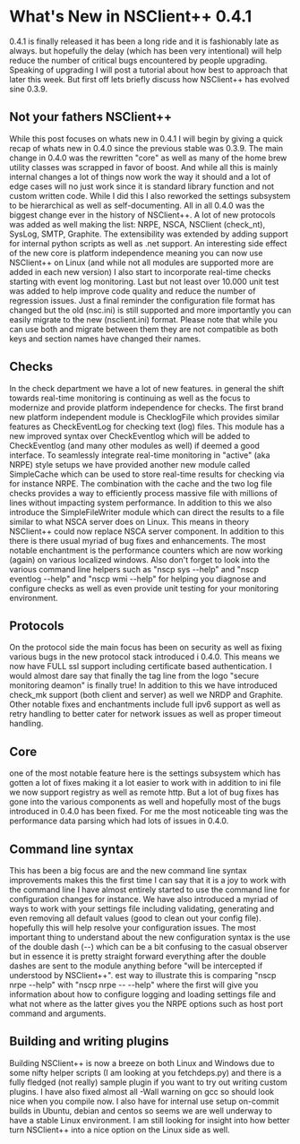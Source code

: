 # What's New in NSClient++ 0.4.1 #

0.4.1 is finally released it has been a long ride and it is fashionably late as always. but hopefully the delay (which has been very intentional) will help reduce the number of critical bugs encountered by people upgrading. Speaking of upgrading I will post a tutorial about how best to approach that later this week. But first off lets briefly discuss how NSClient++ has evolved sine 0.3.9.

## Not your fathers NSClient++ ##

While this post focuses on whats new in 0.4.1 I will begin by giving a quick recap of whats new in 0.4.0 since the previous stable was 0.3.9.
The main change in 0.4.0 was the rewritten "core" as well as many of the home brew utility classes was scrapped in favor of boost. And while all this is mainly internal changes a lot of things now work the way it should and a lot of edge cases will no just work since it is standard library function and not custom written code.
While I did this I also reworked the settings subsystem to be hierarchical as well as self-documenting. All in all 0.4.0 was the biggest change ever in the history of NSClient++.
A lot of new protocols was added as well making the list: NRPE, NSCA, NSClient (check_nt), SysLog, SMTP, Graphite. The extensibility was extended by adding support for internal python scripts as well as .net support.
An interesting side effect of the new core is platform independence meaning you can now use NSClient++ on Linux (and while not all modules are supported more are added in each new version) I also start to incorporate real-time checks starting with event log monitoring.
Last but not least over 10.000 unit test was added to help improve code quality and reduce the number of regression issues.
Just a final reminder the configuration file format has changed but the old (nsc.ini) is still supported and more importantly you can easily migrate to the new (nsclient.ini) format. Please note that while you can use both and migrate between them they are not compatible as both keys and section names have changed their names.
   

## Checks ##

In the check department we have a lot of new features. in general the shift towards real-time monitoring is continuing as well as the focus to modernize and provide platform independence for checks. The first brand new platform independent module is ChecklogFile which provides similar features as CheckEventLog for checking text (log) files. This module has a new improved syntax over CheckEventlog which will be added to CheckEventlog (and many other modules as well) if deemed a good interface.
To seamlessly integrate real-time monitoring in "active" (aka NRPE) style setups we have provided another  new module called SimpleCache which can be used to store real-time results for checking via for instance NRPE.
The combination with the cache and the two log file checks provides a way to efficiently process massive file with millions of lines without impacting system performance.
In addition to this we also introduce the SimpleFileWriter module which can direct the results to a file similar to what NSCA server does on Linux. This means in theory NSClient++ could now replace NSCA server component.
In addition to this there is there usual myriad of bug fixes and enhancements.
The most notable enchantment is the performance counters which are now working (again) on various localized windows.
Also don't forget to look into the various command line helpers such as "nscp sys --help" and "nscp eventlog --help" and "nscp wmi --help" for helping you diagnose and configure checks as well as even provide unit testing for your monitoring environment.

## Protocols ##

On the protocol side the main focus has been on security as well as fixing various bugs in the new protocol stack introduced i 0.4.0.
This means we now have FULL ssl support including certificate based authentication. I would almost dare say that finally the tag line from the logo "secure monitoring deamon" is finally true!
In addition to this we have introduced check_mk support (both client and server) as well we NRDP and Graphite.
Other notable fixes and enchantments include full ipv6 support as well as retry handling to better cater for network issues as well as proper timeout handling.

## Core ##

one of the most notable feature here is the settings subsystem which has gotten a lot of fixes making it a lot easier to work with in addition to ini file we now support registry as well as remote http.
But a lot of bug fixes has gone into the various components as well and hopefully most of the bugs introduced in 0.4.0 has been fixed. For me the most noticeable ting was the  performance data parsing which had lots of issues in 0.4.0.

## Command line syntax ##

This has been a big focus are and the new command line syntax improvements makes this the first time I can say that it is a joy to work with the command line I have almost entirely started to use the command line for configuration changes for instance. We have also introduced a myriad of ways to work with your settings file including validating, generating and even removing all default values (good to clean out your config file). hopefully this will help resolve your configuration issues.
The most important thing to understand about the new configuration syntax is the use of the double dash (--) which can be a bit confusing to the casual observer but in essence it is pretty straight forward everything after the double dashes are sent to the module anything before "will be intercepted if understood by NSClient++". est way to illustrate this is comparing "nscp nrpe --help" with "nscp nrpe -- --help" where the first will give you information about how to configure logging and loading settings file and what not where as the latter gives you the NRPE options such as host port command and arguments.

## Building and writing plugins ##

Building NSClient++ is now a breeze on both Linux and Windows due to some nifty helper scripts (I am looking at you fetchdeps.py) and there is a fully fledged (not really) sample plugin if you want to try out writing custom plugins. I have also fixed almost all -Wall warning on gcc so should look nice when you compile now. I also have for internal use setup on-commit builds in Ubuntu, debian and centos so seems we are well underway to have a stable Linux environment.
I am still looking for insight into how better turn NSClient++ into a nice option on the Linux side as well.
   
